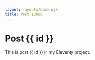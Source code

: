 ```yaml
---
layout: layouts/base.njk
title: Post 13660
---
```


# Post {{ id }}

This is post {{ id }} in my Eleventy project.
